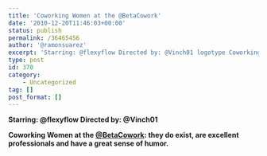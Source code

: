 ```yaml
---
title: 'Coworking Women at the @BetaCowork'
date: '2010-12-20T11:46:03+00:00'
status: publish
permalink: /36465456
author: '@ramonsuarez'
excerpt: 'Starring: @flexyflow Directed by: @Vinch01 logotype Coworking Women at the @BetaCowork: they do exist, are excellent professionals and have a great sense of humor.'
type: post
id: 370
category:
    - Uncategorized
tag: []
post_format: []
---
```

**Starring: @flexyflow Directed by: @Vinch01**

**Coworking Women at the [@BetaCowork](http://twitter.com/betacowork "Betagroup Coworking Brussels in Twitter"): they do exist, are excellent professionals and have a great sense of humor.**
